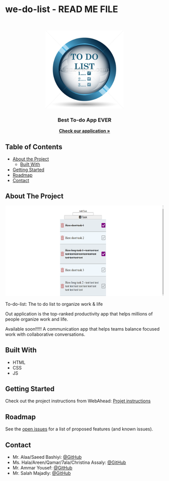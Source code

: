 # we-do-list - READ ME FILE

<!-- PROJECT LOGO -->
<br />

<p align="center">
  <img src="https://github.com/WebAhead7/we-do-list/blob/main/src/img/logo.PNG" width="250" height="248"/>
</p>
<p align="center">
  <h3 align="center">Best To-do App EVER</h3>
  <p align="center">
    <a href="https://webahead7.github.io/we-do-list/"><strong>Check our application »</strong></a>
  </p>
</p>



<!-- TABLE OF CONTENTS -->
## Table of Contents

* [About the Project](#about-the-project)
  * [Built With](#built-with)
* [Getting Started](#getting-started)
* [Roadmap](#roadmap)
* [Contact](#contact)


<!-- ABOUT THE PROJECT -->
## About The Project
<p align="center">
  <img src="https://github.com/WebAhead7/we-do-list/blob/main/src/img/screenshot.PNG" width="600" height="286" />
</p>
To-do-list: The to do list to organize work & life

Out application is the top-ranked productivity app that helps millions of people organize work and life.


Available soon!!!!!
A communication app that helps teams balance focused work with collaborative conversations.


## Built With
* HTML
* CSS
* JS


<!-- GETTING STARTED -->
## Getting Started

Check out the project instructions from WebAhead: [Projet instructions](https://github.com/WebAhead/master-reference/tree/master/coursebook/week-4/project)


<!-- ROADMAP -->
## Roadmap

See the [open issues](https://github.com/WebAhead7/we-do-list/issues) for a list of proposed features (and known issues).

<!-- CONTACT -->
## Contact

* Mr. Alaa/Saeed Bashiyi: [@GitHub](https://github.com/alaabashiyi)
* Ms. Hala/Areen/Qamar/7ala/Christina Assaly:  [@GitHub](https://github.com/halaassaly)
* Mr. Ammar Yousef:  [@GitHub](https://github.com/Ammaryus)
* Mr. Salah Majadly:  [@GitHub](https://github.com/mjmajadly)
